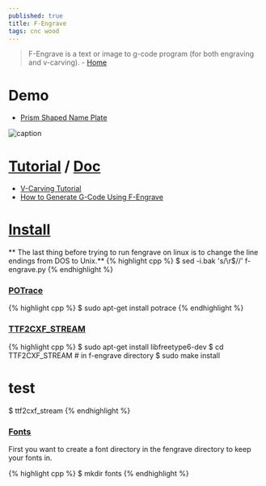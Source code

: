 ```yaml
---
published: true
title: F-Engrave
tags: cnc wood
---
```

> F-Engrave is a text or image to g-code program (for both engraving and v-carving). - [Home](https://www.scorchworks.com/Fengrave/fengrave.html)

# Demo
- [Prism Shaped Name Plate](http://www.scorchworks.com/Blog/prism-shaped-name-plate-for-kaitlyn/)

![caption](http://www.scorchworks.com/Fengrave/kaitlyn.jpg)

# [Tutorial](https://www.youtube.com/watch?v=1-QOwYEH1Dw) / [Doc](http://www.scorchworks.com/Fengrave/fengrave_doc.html)
- [V-Carving Tutorial](http://www.scorchworks.com/Fengrave/F-engrave_tutorial.htm)
- [How to Generate G-Code Using F-Engrave](https://www.youtube.com/watch?v=hbFEXYe7HGM)

# [Install](https://gnipsel.com/fengrave/fengrave01.html)
** The last thing before trying to run fengrave on linux is to change the line endings from DOS to Unix.** 
{% highlight cpp %}
$ sed -i.bak 's/\r$//' f-engrave.py
{% endhighlight %}

### [POTrace](https://gnipsel.com/fengrave/fengrave01.html#step9)
{% highlight cpp %}
$ sudo apt-get install potrace
{% endhighlight %}

### [TTF2CXF_STREAM](https://gnipsel.com/fengrave/fengrave01.html#step8)
{% highlight cpp %}
$ sudo apt-get install libfreetype6-dev
$ cd TTF2CXF_STREAM # in f-engrave directory
$ sudo make install
# test
$ ttf2cxf_stream
{% endhighlight %}

### [Fonts](https://gnipsel.com/fengrave/fengrave01.html#step10)
First you want to create a font directory in the fengrave directory to keep your fonts in.

{% highlight cpp %}
$ mkdir fonts
{% endhighlight %}